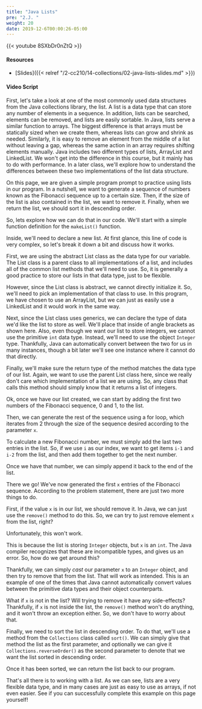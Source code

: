 ```yaml
---
title: "Java Lists"
pre: "2.J. "
weight: 20
date: 2019-12-6T00:00:26-05:00
---
```


{{< youtube 8SXbDr0nZtQ >}}

#### Resources

* [Slides]({{< relref "/2-cc210/14-collections/02-java-lists-slides.md" >}})

#### Video Script

First, let's take a look at one of the most commonly used data structures from the Java collections library, the list. A list is a data type that can store any number of elements in a sequence. In addition, lists can be searched, elements can be removed, and lists are easily sortable. In Java, lists serve a similar function to arrays. The biggest difference is that arrays must be statically sized when we create them, whereas lists can grow and shrink as needed. Similarly, it is easy to remove an element from the middle of a list without leaving a gap, whereas the same action in an array requires shifting elements manually. Java includes two different types of lists, ArrayList and LinkedList. We won't get into the difference in this course, but it mainly has to do with performance. In a later class, we'll explore how to understand the differences between these two implementations of the list data structure.

On this page, we are given a simple program prompt to practice using lists in our program. In a nutshell, we want to generate a sequence of numbers known as the Fibonacci sequence up to a certain size. Then, if the size of the list is also contained in the list, we want to remove it. Finally, when we return the list, we should sort it in descending order.

So, lets explore how we can do that in our code. We'll start with a simple function definition for the `makeList()` function.

Inside, we'll need to declare a new list. At first glance, this line of code is very complex, so let's break it down a bit and discuss how it works.

First, we are using the abstract List class as the data type for our variable. The List class is a parent class to all implementations of a list, and includes all of the common list methods that we'll need to use. So, it is generally a good practice to store our lists in that data type, just to be flexible.

However, since the List class is abstract, we cannot directly initialize it. So, we'll need to pick an implementation of that class to use. In this program, we have chosen to use an ArrayList, but we can just as easily use a LinkedList and it would work in the same way.

Next, since the List class uses generics, we can declare the type of data we'd like the list to store as well. We'll place that inside of angle brackets as shown here. Also, even though we want our list to store integers, we cannot use the primitive `int` data type. Instead, we'll need to use the object `Integer` type. Thankfully, Java can automatically convert between the two for us in many instances, though a bit later we'll see one instance where it cannot do that directly.

Finally, we'll make sure the return type of the method matches the data type of our list. Again, we want to use the parent List class here, since we really don't care which implementation of a list we are using. So, any class that calls this method should simply know that it returns a list of integers.

Ok, once we have our list created, we can start by adding the first two numbers of the Fibonacci sequence, 0 and 1, to the list.

Then, we can generate the rest of the sequence using a for loop, which iterates from 2 through the size of the sequence desired according to the parameter `x`.

To calculate a new Fibonacci number, we must simply add the last two entries in the list. So, if we use `i` as our index, we want to get items `i-1` and `i-2` from the list, and then add them together to get the next number.

Once we have that number, we can simply append it back to the end of the list.

There we go! We've now generated the first `x` entries of the Fibonacci sequence. According to the problem statement, there are just two more things to do.

First, if the value `x` is in our list, we should remove it. In Java, we can just use the `remove()` method to do this. So, we can try to just remove element `x` from the list, right?

Unfortunately, this won't work.

This is because the list is storing `Integer` objects, but `x` is an `int`. The Java compiler recognizes that these are incompatible types, and gives us an error. So, how do we get around this?

Thankfully, we can simply _cast_ our parameter `x` to an `Integer` object, and then try to remove that from the list. That will work as intended. This is an example of one of the times that Java cannot automatically convert values between the primitive data types and their object counterparts.

What if `x` is not in the list? Will trying to remove it have any side-effects? Thankfully, if `x` is not inside the list, the `remove()` method won't do anything, and it won't throw an exception either. So, we don't have to worry about that.

Finally, we need to sort the list in descending order. To do that, we'll use a method from the `Collections` class called `sort()`. We can simply give that method the list as the first parameter, and optionally we can give it `Collections.reverseOrder()` as the second parameter to denote that we want the list sorted in descending order.

Once it has been sorted, we can return the list back to our program.

That's all there is to working with a list. As we can see, lists are a very flexible data type, and in many cases are just as easy to use as arrays, if not even easier. See if you can successfully complete this example on this page yourself!
